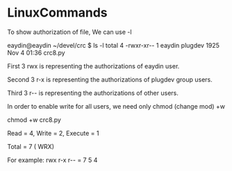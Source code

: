 # LinuxCommands


To show authorization of file, We can use -l

eaydin@eaydin ~/devel/crc $ ls -l
total 4
-rwxr-xr-- 1 eaydin plugdev 1925 Nov  4 01:36 crc8.py

First 3 rwx is representing the authorizations of eaydin user.

Second 3 r-x is representing the authorizations of plugdev group users.

Third 3 r-- is representing the authorizations of other users.


In order to enable write for all users, we need only chmod (change mod) +w

chmod +w crc8.py

Read = 4, Write = 2, Execute = 1


Total = 7 ( WRX)

For example:
rwx r-x r-- = 7    5    4

